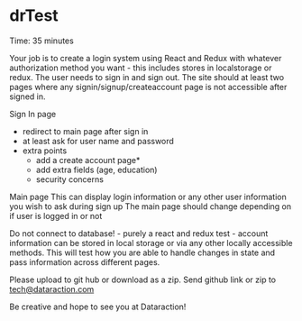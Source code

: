 # drTest

Time: 35 minutes

Your job is to create a login system using React and Redux with whatever authorization method you want - this includes stores in localstorage or redux. The user needs to sign in and sign out. The site should at least two pages where any signin/signup/createaccount page is not accessible after signed in.

Sign In page

- redirect to main page after sign in
- at least ask for user name and password
- extra points
  - add a create account page\*
  - add extra fields (age, education)
  - security concerns

Main page
This can display login information or any other user information you wish to ask during sign up The main page should change depending on if user is logged in or not

Do not connect to database! - purely a react and redux test - account information can be stored in local storage or via any other locally accessible methods. This will test how you are able to handle changes in state and pass information across different pages.

Please upload to git hub or download as a zip. Send github link or zip to tech@dataraction.com

Be creative and hope to see you at Dataraction!
